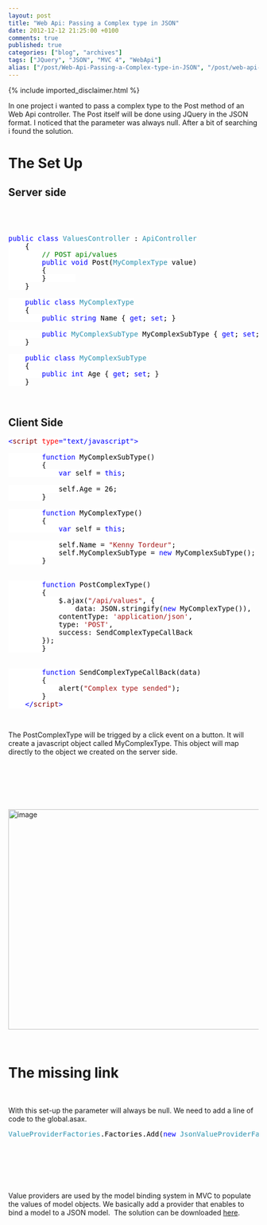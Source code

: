```yaml
---
layout: post
title: "Web Api: Passing a Complex type in JSON"
date: 2012-12-12 21:25:00 +0100
comments: true
published: true
categories: ["blog", "archives"]
tags: ["JQuery", "JSON", "MVC 4", "WebApi"]
alias: ["/post/Web-Api-Passing-a-Complex-type-in-JSON", "/post/web-api-passing-a-complex-type-in-json"]
---
```

<!-- more -->
{% include imported_disclaimer.html %}
<p>In one project i wanted to pass a complex type to the Post method of an Web Api controller. The Post itself will be done using JQuery in the JSON format. I noticed that the parameter was always null. After a bit of searching i found the solution.</p>
<h1>The Set Up</h1>
<h2>Server side</h2>
<h2>&nbsp;</h2>
<pre class="code"><span style="background: white; color: blue;">public class </span><span style="background: white; color: #2b91af;">ValuesController </span><span style="background: white; color: black;">: </span><span style="background: white; color: #2b91af;">ApiController<br />    </span><span style="background: white; color: black;">{<br />        </span><span style="background: white; color: green;">// POST api/values<br />        </span><span style="background: white; color: blue;">public void </span><span style="background: white; color: black;">Post(</span><span style="background: white; color: #2b91af;">MyComplexType </span><span style="background: white; color: black;">value)<br />        {<br />        }       <br />    }<br /><br />    </span><span style="background: white; color: blue;">public class </span><span style="background: white; color: #2b91af;">MyComplexType<br />    </span><span style="background: white; color: black;">{<br />        </span><span style="background: white; color: blue;">public string </span><span style="background: white; color: black;">Name { </span><span style="background: white; color: blue;">get</span><span style="background: white; color: black;">; </span><span style="background: white; color: blue;">set</span><span style="background: white; color: black;">; }<br /><br />        </span><span style="background: white; color: blue;">public </span><span style="background: white; color: #2b91af;">MyComplexSubType </span><span style="background: white; color: black;">MyComplexSubType { </span><span style="background: white; color: blue;">get</span><span style="background: white; color: black;">; </span><span style="background: white; color: blue;">set</span><span style="background: white; color: black;">; }<br />    }<br /><br />    </span><span style="background: white; color: blue;">public class </span><span style="background: white; color: #2b91af;">MyComplexSubType<br />    </span><span style="background: white; color: black;">{<br />        </span><span style="background: white; color: blue;">public int </span><span style="background: white; color: black;">Age { </span><span style="background: white; color: blue;">get</span><span style="background: white; color: black;">; </span><span style="background: white; color: blue;">set</span><span style="background: white; color: black;">; }<br />    }</span></pre>
<p>&nbsp;</p>
<h2>Client Side</h2>
<pre class="code"><span style="background: white; color: blue;">&lt;</span><span style="background: white; color: maroon;">script </span><span style="background: white; color: red;">type</span><span style="background: white; color: blue;">="text/javascript"&gt;<br /><br />        function </span><span style="background: white; color: black;">MyComplexSubType()<br />        {<br />            </span><span style="background: white; color: blue;">var </span><span style="background: white; color: black;">self = </span><span style="background: white; color: blue;">this</span><span style="background: white; color: black;">;<br /><br />            self.Age = 26;<br />        }<br /><br />        </span><span style="background: white; color: blue;">function </span><span style="background: white; color: black;">MyComplexType()<br />        {       <br />            </span><span style="background: white; color: blue;">var </span><span style="background: white; color: black;">self = </span><span style="background: white; color: blue;">this</span><span style="background: white; color: black;">;<br /><br />            self.Name = </span><span style="background: white; color: #a31515;">"Kenny Tordeur"</span><span style="background: white; color: black;">;<br />            self.MyComplexSubType = </span><span style="background: white; color: blue;">new </span><span style="background: white; color: black;">MyComplexSubType();<br />        }<br /><br /><br />        </span><span style="background: white; color: blue;">function </span><span style="background: white; color: black;">PostComplexType()<br />        {<br />            $.ajax(</span><span style="background: white; color: #a31515;">"/api/values"</span><span style="background: white; color: black;">, {<br />                data: JSON.stringify(</span><span style="background: white; color: blue;">new </span><span style="background: white; color: black;">MyComplexType()),<br />            contentType: </span><span style="background: white; color: #a31515;">'application/json'</span><span style="background: white; color: black;">,<br />            type: </span><span style="background: white; color: #a31515;">'POST'</span><span style="background: white; color: black;">,<br />            success: SendComplexTypeCallBack<br />        });<br />        }<br /><br /><br />        </span><span style="background: white; color: blue;">function </span><span style="background: white; color: black;">SendComplexTypeCallBack(data)<br />        {<br />            alert(</span><span style="background: white; color: #a31515;">"Complex type sended"</span><span style="background: white; color: black;">);<br />        }<br />    </span><span style="background: white; color: blue;">&lt;/</span><span style="background: white; color: maroon;">script</span><span style="background: white; color: blue;">&gt;</span></pre>
<p>&nbsp;</p>
<p>The PostComplexType will be trigged by a click event on a button. It will create a javascript object called MyComplexType. This object will map directly to the object we created on the server side.</p>
<p>&nbsp;</p>
<p>&nbsp;</p>
<p>&nbsp;</p>
<p><a href="http://lh5.ggpht.com/-_r5UP0x3fJk/UMj2OLK48uI/AAAAAAAAAHk/s3PQtIfmkro/s1600-h/image%25255B13%25255D.png"><img style="float: none; margin-left: auto; display: block; margin-right: auto; border-width: 0px;" title="image" src="http://lh5.ggpht.com/-g9eHe8J1W-o/UMj2O7ChvdI/AAAAAAAAAHo/_uREauIfrQw/image_thumb%25255B9%25255D.png?imgmax=800" alt="image" width="1121" height="442" border="0" /></a></p>
<p>&nbsp;</p>
<h1>The missing link</h1>
<p>&nbsp;</p>
<p>With this set-up the parameter will always be null. We need to add a line of code to the global.asax.</p>
<pre class="code"><span style="background: white; color: #2b91af;">ValueProviderFactories</span><span style="background: white; color: black;">.Factories.Add(</span><span style="background: white; color: blue;">new </span><span style="background: white; color: #2b91af;">JsonValueProviderFactory</span><span style="background: white; color: black;">());</span></pre>
<p>&nbsp;</p>
<p>&nbsp;</p>
<p>&nbsp;</p>
<p>Value providers are used by the model binding system in MVC to populate the values of model objects. We basically add a provider that enables to bind a model to a JSON model.&nbsp; The solution can be downloaded <a href="http://dl.dropbox.com/u/41091233/Blog/WebApi%20Complex%20Parameter/WebApi%20Complex%20Parameter.rar" target="_blank">here</a>.</p>
